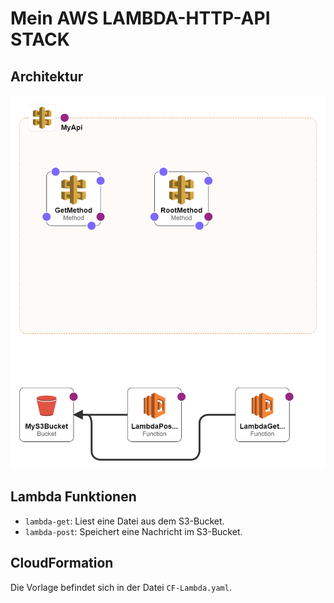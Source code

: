 # Mein AWS LAMBDA-HTTP-API STACK

## Architektur
![Architektur Diagramm](./CF-Lambda-designer.png)

## Lambda Funktionen
- `lambda-get`: Liest eine Datei aus dem S3-Bucket.
- `lambda-post`: Speichert eine Nachricht im S3-Bucket.

## CloudFormation
Die Vorlage befindet sich in der Datei `CF-Lambda.yaml`.
